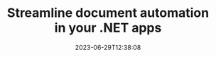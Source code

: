 ---
############################# Static ##########################
layout: "landing"
date: 2023-06-29T12:38:08
draft: false

lang: en
product: "Total"
product_tag: "total"
platform: ".NET"
platform_tag: "net"

############################# Drop-down ############################
supported_platforms:
  items:
    # supported_platforms loop
    - title: ".NET"
      tag: "net"
    # supported_platforms loop
    - title: "Java"
      tag: "java"
      
############################# Head ############################
head_title: "All-in-one document automation library for .NET applications"
head_description: "GroupDocs.Total for .NET is an all-in-one document automation API suite for .NET developers, providing a comprehensive set of tools for working with various document formats, including PDF, Word, Excel, Image, HTML, Diagram, and more."

############################# Header ##########################
title: "Streamline document automation<br> in your .NET apps"
description: "Unlock document automation: convert, view and compare, edit and sign between more than 200 formats easily."
words:
  for: "for"

actions:
  main: "Free NuGet Download"
  main_link: "https://www.nuget.org/packages/GroupDocs.Total"
  alt: "Licensing"
  alt_link: "https://purchase.groupdocs.com/pricing/total/net"
  title: "Ready to get started?"
  description: "Try GroupDocs.Total features for free or request a license"

release:
  title: "Version {0}&nbsp;released"
  notes: "See what’s new"
  downloads: "Downloads"
  link: "https://releases.groupdocs.com/total/net/release-notes/latest/"

code:
  title: "Merge and view Word files in C#"
  more: "More examples"
  more_link: "https://github.com/groupdocs-total/GroupDocs.Total-for-.NET"
  install: "dotnet add package GroupDocs.Total"
  content: |
    ```csharp {style=abap} 
    // Load the source DOCX file
    using (Merger merger = new Merger("sample1.docx"))
    {
        // Add another DOCX file to merge
        merger.Join("sample2.docx");

        // Merge DOCX files and save result
        merger.Save("merged.docx");
    }

    // Load merged DOCX file into viewer
    using (var viewer = new Viewer("merged.docx"))
    {
        // Set output HTML options, one file per page
        var viewOptions = 
        HtmlViewOptions.ForEmbeddedResources("page{0}.html");
        
        // Render DOCX to HTML with embedded resources        
        viewer.View(viewOptions);
    }
    ```

############################# Overview ############################
overview:
  enable: true
  title: "GroupDocs.Total at a glance"
  description: "Automate file view, convert, edit, compare, search, watermarking and other workflows in .NET applications"
  features:
    # feature loop
    - title: "Combine the power of multiple GroupDocs products to a single, comprehensive solution"
      content: | 
        You can use features of different GroupDocs products to create a customized approach that meets your specific needs.
        <br><br>
        For example, you can convert a Word file to PDF and then add a digital signature. Or populate a document template data from a database, or extract text from an image and then translate it into another language.
        <br><br>
        The possibilities are endless!
          
    # feature loop
    - title: "Master the diversity of file formats"
      content: "GroupDocs.Total for .NET unlocks compatibility with over 200 file formats, empowering you to process documents of all popular types. From office formats like Word and Excel to images, code, and encrypted files, we've got you covered."

    # feature loop
    - title: "Cross-platform support"
      content: "Free yourself from platform limitations. GroupDocs.Total provides cross-platform compatibility, allowing you to deliver optimal performance and solution availability to users on any system where .NET can be installed."

############################# Platforms ############################
platforms:
  enable: true
  title: "Platform independence"
  description: "GroupDocs.Total for .NET supports the following operating systems, frameworks and package managers"
  items:
    # platform loop
    - title: "Amazon"
      image: "amazon"
    # platform loop
    - title: "Docker"
      image: "docker"
    # platform loop
    - title: "Azure"
      image: "azure"
    # platform loop
    - title: "VS Code"
      image: "vs_code"
    # platform loop
    - title: "ReSharper"
      image: "resharper"
    # platform loop
    - title: "macOS"
      image: "finder"
    # platform loop
    - title: "Linux"
      image: "linux"
    # platform loop
    - title: "NuGet"
      image: "nuget"

############################# File formats ############################
formats:
  enable: true
  title: "Supported file formats"
  description: |
    GroupDocs.Total for .NET supports operations with the following [file formats](https://docs.groupdocs.com/total/net/supported-document-formats/).
  groups:
    # group loop
    - color: "green"
      content: |
        ### Microsoft Office, OpenDocument and text formats
        * **Word:** DOC, DOCX, DOCM, DOT, DOTX, DOTM, RTF, TXT
        * **Excel:** XLS, XLSX, XLSM, XLSB, XLTM, XLT, XLTM, XLTX
        * **PowerPoint:** PPT, PPTX, PPS, PPSX, PPSM, POT, POTM, POTX, PPTM        
        * **Project:** MPP, MPT, MPX
        * **Outlook:** MSG, EML, EMLX, PST, OST
        * **OneNote:** ONE
        * **OpenDocument:** ODT, OTT, ODS, ODP, OTP, OTS, ODG
        * **Fixed Page Layout:** PDF, TEX, XPS, OXPS
        * **e-Books:** EPUB, MOBI, DjVu
        * **Delimiter-Separated Values:** CSV, TSV
    # group loop
    - color: "blue"
      content: |
        ### Images, Graphics & Diagrams
        * **Raster images:** BMP, GIF, JPG, PNG, TIFF, WebP, DNG, DIB, Jpeg2000 family
        * **Windows Icon:** ICO
        * **Scalable Vector Graphics:** SVG, CDR, CMX, IGS, SVGZ        
        * **Adobe Photoshop:** PSD, PSB        
        * **Stereo Lithography (3D Printing):** STL        
        * **Medical Imaging:** DICOM
        * **Plotter Documents:** PLT, HPG
        * **Autodesk Design Web Formats:** DWF, DWG
        * **AutoCAD Drawing:** DWT, IFC, STL, CF2        
      # group loop
    - color: "red"
      content: |
        ### Other        
        * **Web:** HTML, MHT, MHTML, XML
        * **Metafile:** WMF, EMF, CGM, EMZ, WMZ
        * **Visio:** VSD, VDX, VSS, VSSX, VSX, VST, VSTX, VTX, VSDX, VDW, VSTM, VSSM, VSDM
        * **Project:** MPP, MPT, MPX
        * **PostScript:** PS, EPS
        * **Archives:** ZIP, TAR, BZ2, GZ, RAR, RAR5
        * **Other:** VCF, VCARD, NUMBERS, NSF, OBJ
        * **C/C++/C# Files:** C, CC, C# , CPP, CXX, CS, H, HH, M, MM
        * **Java/JavaScript Files:** JAVA, JS, JSON, PROPERTIES

############################# Features ############################
features:
  enable: true
  title: "GroupDocs.Total features"
  description: "Comprehensively manage, render, and convert PDFs and Office Documents"

  items:
    # feature loop
    - icon: "viewer"
      title: "Extensive File Viewing"
      content: "Comprehensive document viewing for over 180 formats, including HTML, images, and PDF."

    # feature loop
    - icon: "conversion"
      title: "Format Conversion"
      content: "Seamless conversion between various document formats without external tools."

    # feature loop
    - icon: "annotation"
      title: "Interactive Annotation"
      content: "Advanced annotation capabilities for text and image elements within documents."

    # feature loop
    - icon: "comparison"
      title: "Content Comparison"
      content: "Precise document comparison, highlighting differences in content and style."

    # feature loop
    - icon: "signature"
      title: "Signature Flexibility"
      content: "Versatile signature options, including text, image, and digital signatures."

    # feature loop
    - icon: "assembly"
      title: "Template-Based Document Creation"
      content: "Automated document generation from templates and external data sources."

    # feature loop
    - icon: "metadata"
      title: "Metadata Management"
      content: "Robust metadata access and manipulation for enhanced document control."

    # feature loop
    - icon: "search"
      title: "Advanced Search"
      content: "Powerful search functionality with support for fuzzy and synonym algorithms."

    # feature loop
    - icon: "watermark"
      title: "Watermark Control"
      content: "Effortless document watermark management, offering customization and extraction features."

############################# Code samples ############################
code_samples:
  enable: true
  title: "Code samples"
  description: "Some real-world scenarios of GroupDocs.Total for .NET usage"
  items:
    # code sample loop
    - title: "Secure and organize contracts: Apply watermarks and manage metadata in DOCX file"
      content: |
        Efficiently protect and organize your Word documents with this comprehensive code example. The sample below empowers you to implement robust watermarking and metadata management within your contract workflow for enhanced security and information management. It demonstrates how to: <br><br>
        <b>Apply a Custom Watermark:</b> Add a prominent 'Contract Draft' watermark to the document for visual clarity and protection. [Customize the watermark](https://docs.groupdocs.com/watermark/net/basic-usage/customize/) with font, color, opacity, and alignment options. <br><br>
        <b>Enhance Metadata:</b> Easily [modify document metadata](https://docs.groupdocs.com/metadata/net/working-with-metadata-in-wordprocessing-documents/) to include essential details like author, creation time, company, category, and keywords for improved organization and searchability.
       
        {{< landing/code title="C#">}}
        ```csharp {style=abap}  
        using GroupDocs.Metadata;
        using GroupDocs.Watermark;
        using GroupDocs.Watermark.Common;
        using GroupDocs.Watermark.Watermarks;
        
        // Load your document into watermarker
        using (Watermarker watermarker = new Watermarker("contract.docx"))
        {
            // Set the desired text and font for the watermark
            TextWatermark watermark = new TextWatermark("Contract Draft", new Font("Arial", 60, FontStyle.Bold));
            
            // Choose font color and text opacity, rotation and alignments
            watermark.ForegroundColor = Color.DarkGreen;
            watermark.Opacity = 0.5;
            watermark.HorizontalAlignment = HorizontalAlignment.Center;
            watermark.VerticalAlignment = VerticalAlignment.Center;
            
            // Apply the watermark
            watermarker.Add(watermark);
            
            // Save the resulting document
            watermarker.Save("watermarked-contract.docx");
        }

        using (Metadata metadata = new Metadata("watermarked-contract.docx"))
        {
          var root = metadata.GetRootPackage<WordProcessingRootPackage>();

          // Update document metadata properties
          root.DocumentProperties.Author = "Name Surname";
          root.DocumentProperties.CreatedTime = DateTime.Now;
          root.DocumentProperties.Company = "Company Name";
          root.DocumentProperties.Category = "Work materials";
          root.DocumentProperties.Keywords = "contract, watermarked";

          // Save document with updated metadata
          metadata.Save("contract-final.docx");
        }        
        ```
        {{< /landing/code >}}
    # code sample loop
    - title: "Streamlined Document Redaction"
      content: |
        <b>Scenario:</b> A large legal firm frequently processes diverse documents containing confidential client information that must be redacted before sharing with third-parties or for public disclosure. Manually redacting this sensitive information can be tedious, time-consuming, and prone to human error. To ensure efficiency, accuracy, and compliance with data protection regulations, the legal firm seeks an automated solution to streamline the document redaction process. 
        
        <br>

        <b>Solution:</b>
        GroupDocs.Total automates the process, triggering redaction upon receiving a document. Furthermore, [flexible options](https://docs.groupdocs.com/redaction/net/text-redactions/) empower customization by allowing you to set rules, choose redaction modes (e.g., blackout, replace with asterisks), and specify specific sections or pages for redaction. Finally, [user-friendly output](https://docs.groupdocs.com/viewer/net/rendering-to-pdf/) generates redacted documents in PDF format for easy sharing and review, while enhanced security and auditability ensure the entire process is documented for compliance and accountability. 
        <br><br>
        This comprehensive solution empowers legal professionals and other organizations to significantly reduce redaction time and costs, minimize human error, and consistently handle sensitive information with confidence.        
              
        {{< landing/code title="C#">}}
        ```csharp {style=abap}   
        using GroupDocs.Redaction;
        using GroupDocs.Viewer;
        using GroupDocs.Viewer.Options;

        // Load document with private data into redactor 
        using (Redactor redactor = new Redactor("customer-info.docx"))
        {
          // Setup and customize redaction options 
          redactor.Apply(new ExactPhraseRedaction("John Smith", new ReplacementOptions("[personal]")));
          // Apply redactions and save result 
          redactor.Save();
        }

        // Load redacted file for review 
        using (var viewer = new Viewer("customer-info.docx"))
        {
          // Setup PDF as desired viewing format       
          var viewOptions = new PdfViewOptions("redacted-info.pdf");

          // Save document into PDF      
          viewer.View(viewOptions);
        }
        ```
        {{< /landing/code >}}
############################# Reviews ############################
# reviews:
# enable: true
# title: "GroupDocs products reviews"
# description: "Don't just take our word for it. See what other developers say about our APIs"

# items:
#   # review loop
#   - title: "GroupDocs.Total"
#     content: "Excellent service and excellent products. They were extremely helpful and responsive during the GroupDocs.Viewer for .NET implementation process, can’t recommend them highly enough."
#     author: "Martin Lasarga"
#     company: "Product Manager at Axentria ECM by G.S.I."

#   # review loop
#   - title: "GroupDocs.Total"
#     content: "After implementing and using GroupDocs.Viewer for .NET in the project it looks to be working very well. I have tested with a lot of documents and so far so good. Everything I’ve thrown at it renders nicely and looks just as good as it would in a PDF viewer or MS Word."
#     author: "Mats Oustad"
#     company: "Senior Consultant/Partner at Novanet AS"
---